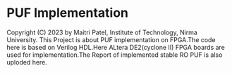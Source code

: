 # PUF Implementation
Copyright (C) 2023 by Maitri Patel, Institute of Technology, Nirma University.
This Project is about PUF implementation on FPGA.The code here is based on Verilog HDL.Here ALtera DE2(cyclone II) FPGA boards are used for implementation.The Report of implemented stable RO PUF is also uploded here.
